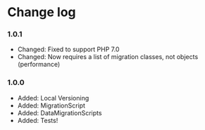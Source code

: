 # Change log

### 1.0.1

* Changed:  Fixed to support PHP 7.0
* Changed:  Now requires a list of migration classes, not objects (performance)

### 1.0.0

* Added:    Local Versioning
* Added:    MigrationScript
* Added:    DataMigrationScripts
* Added:    Tests!
